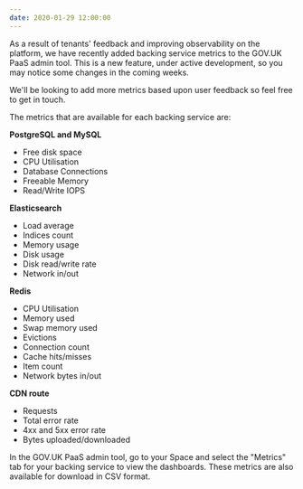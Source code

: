 ```yaml
---
date: 2020-01-29 12:00:00
---
```


As a result of tenants' feedback and improving observability on the platform,
we have recently added backing service metrics to the GOV.UK PaaS admin tool.
This is a new feature, under active development, so you may notice some changes
in the coming weeks.

We'll be looking to add more metrics based upon user feedback so feel free to
get in touch.

The metrics that are available for each backing service are:

**PostgreSQL and MySQL**

* Free disk space
* CPU Utilisation
* Database Connections
* Freeable Memory
* Read/Write IOPS

**Elasticsearch**

* Load average
* Indices count
* Memory usage
* Disk usage
* Disk read/write rate
* Network in/out

**Redis**

* CPU Utilisation
* Memory used
* Swap memory used
* Evictions
* Connection count
* Cache hits/misses
* Item count
* Network bytes in/out

**CDN route**

* Requests
* Total error rate
* 4xx and 5xx error rate
* Bytes uploaded/downloaded

In the GOV.UK PaaS admin tool, go to your Space and select the "Metrics" tab for
your backing service to view the dashboards. These metrics are also available
for download in CSV format.
